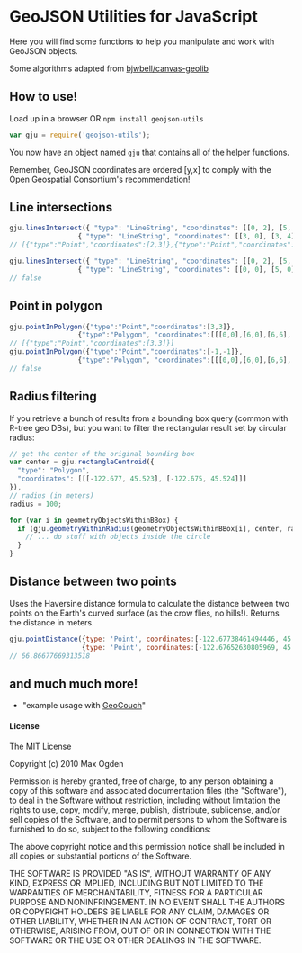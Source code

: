 GeoJSON Utilities for JavaScript
================================

Here you will find some functions to help you manipulate and work with GeoJSON
objects.

Some algorithms adapted from [bjwbell/canvas-geolib](https://github.com/bjwbell/canvas-geolib)

## How to use!

Load up in a browser OR `npm install geojson-utils`

```javascript
var gju = require('geojson-utils');
```

You now have an object named `gju` that contains all of the helper functions.

Remember, GeoJSON coordinates are ordered [y,x] to comply with the Open
Geospatial Consortium's recommendation!

## Line intersections

```javascript
gju.linesIntersect({ "type": "LineString", "coordinates": [[0, 2], [5, 2]] },
                 { "type": "LineString", "coordinates": [[3, 0], [3, 4], [4,4], [4,0]] })
// [{"type":"Point","coordinates":[2,3]},{"type":"Point","coordinates":[2,4]}]

gju.linesIntersect({ "type": "LineString", "coordinates": [[0, 2], [5, 2]] },
                 { "type": "LineString", "coordinates": [[0, 0], [5, 0]] })
// false
```

## Point in polygon

```javascript
gju.pointInPolygon({"type":"Point","coordinates":[3,3]},
                 {"type":"Polygon", "coordinates":[[[0,0],[6,0],[6,6],[0,6]]]})
// [{"type":"Point","coordinates":[3,3]}]
gju.pointInPolygon({"type":"Point","coordinates":[-1,-1]},
                 {"type":"Polygon", "coordinates":[[[0,0],[6,0],[6,6],[0,6]]]})
// false
```

## Radius filtering

If you retrieve a bunch of results from a bounding box query (common with R-tree
geo DBs), but you want to filter the rectangular result set by circular radius:

```javascript
// get the center of the original bounding box
var center = gju.rectangleCentroid({
  "type": "Polygon",
  "coordinates": [[[-122.677, 45.523], [-122.675, 45.524]]]
}),
// radius (in meters)
radius = 100;

for (var i in geometryObjectsWithinBBox) {
  if (gju.geometryWithinRadius(geometryObjectsWithinBBox[i], center, radius)) {
    // ... do stuff with objects inside the circle
  }
}
```

## Distance between two points

Uses the Haversine distance formula to calculate the distance between two points
on the Earth's curved surface (as the crow flies, no hills!). Returns the
distance in meters.

```javascript
gju.pointDistance({type: 'Point', coordinates:[-122.67738461494446, 45.52319466622903]},
                  {type: 'Point', coordinates:[-122.67652630805969, 45.52319466622903]})
// 66.86677669313518
```

## and much much more!

* "example usage with [GeoCouch](https://github.com/maxogden/vmxch/blob/master/lists/radius.js)"

#### License

The MIT License

Copyright (c) 2010 Max Ogden

Permission is hereby granted, free of charge, to any person obtaining a copy
of this software and associated documentation files (the "Software"), to deal
in the Software without restriction, including without limitation the rights
to use, copy, modify, merge, publish, distribute, sublicense, and/or sell
copies of the Software, and to permit persons to whom the Software is
furnished to do so, subject to the following conditions:

The above copyright notice and this permission notice shall be included in
all copies or substantial portions of the Software.

THE SOFTWARE IS PROVIDED "AS IS", WITHOUT WARRANTY OF ANY KIND, EXPRESS OR
IMPLIED, INCLUDING BUT NOT LIMITED TO THE WARRANTIES OF MERCHANTABILITY,
FITNESS FOR A PARTICULAR PURPOSE AND NONINFRINGEMENT. IN NO EVENT SHALL THE
AUTHORS OR COPYRIGHT HOLDERS BE LIABLE FOR ANY CLAIM, DAMAGES OR OTHER
LIABILITY, WHETHER IN AN ACTION OF CONTRACT, TORT OR OTHERWISE, ARISING FROM,
OUT OF OR IN CONNECTION WITH THE SOFTWARE OR THE USE OR OTHER DEALINGS IN
THE SOFTWARE.
